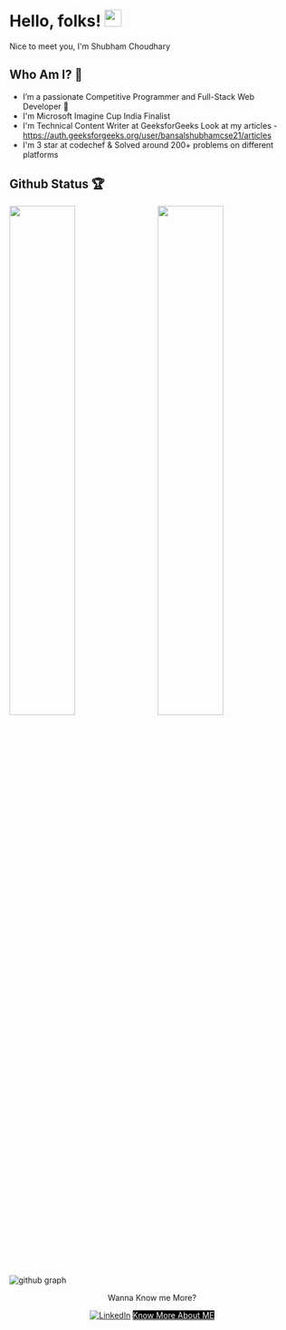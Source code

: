 # Hello, folks! <img src="https://raw.githubusercontent.com/MartinHeinz/MartinHeinz/master/wave.gif" width="30px">

Nice to meet you, I'm Shubham Choudhary

## Who Am I? 🤠

- I’m a passionate Competitive Programmer and Full-Stack Web Developer 🚀 
- I'm Microsoft Imagine Cup India Finalist
- I'm Technical Content Writer at GeeksforGeeks
  Look at my articles - https://auth.geeksforgeeks.org/user/bansalshubhamcse21/articles
- I'm 3 star at codechef & Solved around 200+ problems on different platforms

<!-- ## My Weapons 🌟

[![Top Langs](https://github-readme-stats.vercel.app/api/top-langs/?username=bansalshubh&theme=react)](https://github.com/bansalshubh/github-readme-stats) -->
 
## Github Status 🏆

<img  src="https://github-readme-stats.vercel.app/api?username=bansalshubh&show_icons=true&hide_border=true&theme=react" width="48%" align="right" >
<img  src="https://github-readme-streak-stats.herokuapp.com/?user=bansalshubh&theme=react" width="48%" >
<br>

![github graph](https://activity-graph.herokuapp.com/graph?username=bansalshubh&theme=react-dark)
<br>

<p align="center">Wanna Know me More?</p>

<p align="center">
  
<a href="https://www.linkedin.com/in/shubh-2023/">
<img src="https://img.shields.io/badge/-LinkedIn-%233781da" alt="LinkedIn"/></a>  

<a href="https://www.smartr.me/public/profiles/shubham.choudhary107" style="background-color:black;color:white">
Know More About ME</a>  

</p>
